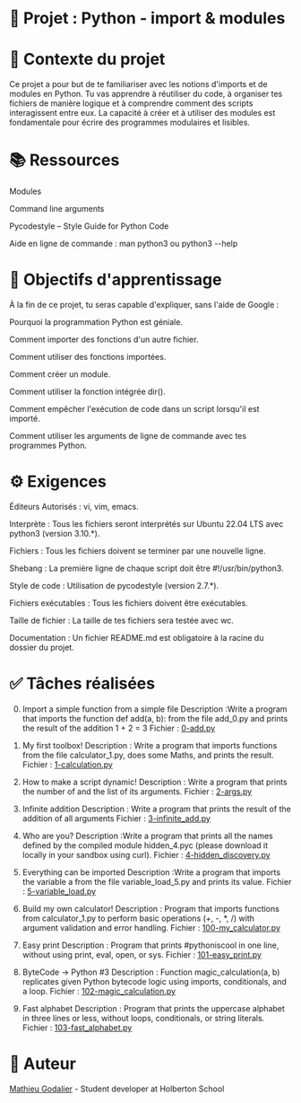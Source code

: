 # 🐍 Projet : Python - import & modules

# 📖 Contexte du projet
Ce projet a pour but de te familiariser avec les notions d'imports et de modules en Python. Tu vas apprendre à réutiliser du code, à organiser tes fichiers de manière logique et à comprendre comment des scripts interagissent entre eux. La capacité à créer et à utiliser des modules est fondamentale pour écrire des programmes modulaires et lisibles.

# 📚 Ressources
Modules

Command line arguments

Pycodestyle – Style Guide for Python Code

Aide en ligne de commande : man python3 ou python3 --help

# 🎯 Objectifs d'apprentissage
À la fin de ce projet, tu seras capable d'expliquer, sans l'aide de Google :

Pourquoi la programmation Python est géniale.

Comment importer des fonctions d'un autre fichier.

Comment utiliser des fonctions importées.

Comment créer un module.

Comment utiliser la fonction intégrée dir().

Comment empêcher l'exécution de code dans un script lorsqu'il est importé.

Comment utiliser les arguments de ligne de commande avec tes programmes Python.

# ⚙️ Exigences
Éditeurs Autorisés : vi, vim, emacs.

Interprète : Tous les fichiers seront interprétés sur Ubuntu 22.04 LTS avec python3 (version 3.10.*).

Fichiers : Tous les fichiers doivent se terminer par une nouvelle ligne.

Shebang : La première ligne de chaque script doit être #!/usr/bin/python3.

Style de code : Utilisation de pycodestyle (version 2.7.*).

Fichiers exécutables : Tous les fichiers doivent être exécutables.

Taille de fichier : La taille de tes fichiers sera testée avec wc.

Documentation : Un fichier README.md est obligatoire à la racine du dossier du projet.

# ✅ Tâches réalisées

0. Import a simple function from a simple file
Description :Write a program that imports the function def add(a, b): from the file add_0.py and prints the result of the addition 1 + 2 = 3
Fichier : [0-add.py](https://github.com/Mathieu7483/holbertonschool-higher_level_programming/blob/main/python-import_modules/0-add.py)

1.  My first toolbox!
Description : Write a program that imports functions from the file calculator_1.py, does some Maths, and prints the result.
Fichier : [1-calculation.py](https://github.com/Mathieu7483/holbertonschool-higher_level_programming/blob/main/python-import_modules/1-calculation.py)

2. How to make a script dynamic!
Description : Write a program that prints the number of and the list of its arguments.
Fichier : [2-args.py](https://github.com/Mathieu7483/holbertonschool-higher_level_programming/blob/main/python-import_modules/2-args.py)

3. Infinite addition
Description : Write a program that prints the result of the addition of all arguments
Fichier : [3-infinite_add.py](https://github.com/Mathieu7483/holbertonschool-higher_level_programming/blob/main/python-import_modules/3-infinite_add.py)

4. Who are you? 
Description :Write a program that prints all the names defined by the compiled module hidden_4.pyc (please download it locally in your sandbox using curl).
Fichier : [4-hidden_discovery.py](https://github.com/Mathieu7483/holbertonschool-higher_level_programming/blob/main/python-import_modules/4-hidden_discovery.py)

5. Everything can be imported 
Description :Write a program that imports the variable a from the file variable_load_5.py and prints its value.
Fichier : [5-variable_load.py](https://github.com/Mathieu7483/holbertonschool-higher_level_programming/blob/main/python-import_modules/5-variable_load.py)

100. Build my own calculator!
Description : Program that imports functions from calculator_1.py to perform basic operations (+, -, *, /) with argument validation and error handling.
Fichier : [100-my_calculator.py](https://github.com/Mathieu7483/holbertonschool-higher_level_programming/blob/main/python-import_modules/100-my_calculator.py)

102. Easy print
Description : Program that prints #pythoniscool in one line, without using print, eval, open, or sys.
Fichier : [101-easy_print.py](https://github.com/Mathieu7483/holbertonschool-higher_level_programming/blob/main/python-import_modules/101-easy_print.py)

103. ByteCode -> Python #3
Description : Function magic_calculation(a, b) replicates given Python bytecode logic using imports, conditionals, and a loop.
Fichier : [102-magic_calculation.py](https://github.com/Mathieu7483/holbertonschool-higher_level_programming/blob/main/python-import_modules/102-magic_calculation.py)

104. Fast alphabet
Description : Program that prints the uppercase alphabet in three lines or less, without loops, conditionals, or string literals.
Fichier : [103-fast_alphabet.py](https://github.com/Mathieu7483/holbertonschool-higher_level_programming/blob/main/python-import_modules/103-fast_alphabet.py)


# 👤 Auteur
[Mathieu Godalier](https://github.com/Mathieu7483) - Student developer at Holberton School
